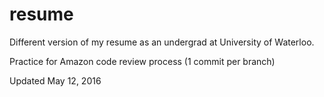 # resume
Different version of my resume as an undergrad at University of Waterloo.

Practice for Amazon code review process (1 commit per branch)

Updated May 12, 2016
